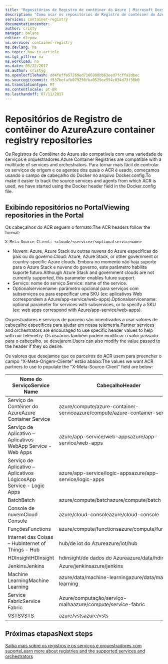 ```yaml
---
title: "Repositórios de Registro de contêiner do Azure | Microsoft Docs"
description: "Como usar os repositórios de Registro de contêiner do Azure para imagens do Docker"
services: container-registry
documentationcenter: 
author: cristy
manager: balans
editor: dlepow
ms.service: container-registry
ms.devlang: na
ms.topic: how-to-article
ms.tgt_pltfrm: na
ms.workload: na
ms.date: 05/22/2017
ms.author: cristyg
ms.openlocfilehash: dd4feff057269ed7106990bb63eed7fcffa2dbec
ms.sourcegitcommit: f537befafb079256fba0529ee554c034d73f36b0
ms.translationtype: MT
ms.contentlocale: pt-BR
ms.lasthandoff: 07/11/2017
---
```

# <a name="azure-container-registry-repositories"></a><span data-ttu-id="5d61e-103">Repositórios de Registro de contêiner do Azure</span><span class="sxs-lookup"><span data-stu-id="5d61e-103">Azure container registry repositories</span></span>

<span data-ttu-id="5d61e-104">Os Registros de Contêiner do Azure são compatíveis com uma variedade de serviços e orquestradores.</span><span class="sxs-lookup"><span data-stu-id="5d61e-104">Azure Container Registries are compatible with a multitude of services and orchestrators.</span></span> <span data-ttu-id="5d61e-105">Para tornar mais fácil de controlar os serviços de origem e os agentes dos quais o ACR é usado, começamos usando o campo de cabeçalho do Docker no arquivo Docker.config.</span><span class="sxs-lookup"><span data-stu-id="5d61e-105">To make it easier to track the source services and agents from which ACR is used, we have started using the Docker header field in the Docker.config file.</span></span>



## <a name="viewing-repositories-in-the-portal"></a><span data-ttu-id="5d61e-106">Exibindo repositórios no Portal</span><span class="sxs-lookup"><span data-stu-id="5d61e-106">Viewing repositories in the Portal</span></span>

<span data-ttu-id="5d61e-107">Os cabeçalhos do ACR seguem o formato:</span><span class="sxs-lookup"><span data-stu-id="5d61e-107">The ACR headers follow the format:</span></span>
```
X-Meta-Source-Client: <cloud>/<service>/<optionalservicename>
```

* <span data-ttu-id="5d61e-108">Nuvem: Azure, Azure Stack ou outras nuvens do Azure específicas do país ou do governo.</span><span class="sxs-lookup"><span data-stu-id="5d61e-108">Cloud: Azure, Azure Stack, or other government or country-specific Azure clouds.</span></span> <span data-ttu-id="5d61e-109">Embora no momento não haja suporte para o Azure Stack e nuvens do governo, este parâmetro habilita suporte futuro.</span><span class="sxs-lookup"><span data-stu-id="5d61e-109">Although Azure Stack and government clouds are not currently supported, this parameter enables future support.</span></span>
* <span data-ttu-id="5d61e-110">Serviço: nome do serviço.</span><span class="sxs-lookup"><span data-stu-id="5d61e-110">Service: name of the service.</span></span>
* <span data-ttu-id="5d61e-111">Optionalservicename: parâmetro opcional para serviços com subserviços ou para especificar uma SKU (ex: aplicativos Web correspondem a Azure/app-service/web-apps).</span><span class="sxs-lookup"><span data-stu-id="5d61e-111">Optionalservicename: optional parameter for services with subservices, or to specify a SKU (ex: web apps correspond with Azure/app-service/web-apps).</span></span>

<span data-ttu-id="5d61e-112">Orquestradores e serviços de parceiro são incentivados a usar valores de cabeçalho específicos para ajudar em nossa telemetria.</span><span class="sxs-lookup"><span data-stu-id="5d61e-112">Partner services and orchestrators are encouraged to use specific header values to help with our telemetry.</span></span> <span data-ttu-id="5d61e-113">Os usuários também podem modificar o valor passado para o cabeçalho, se desejarem.</span><span class="sxs-lookup"><span data-stu-id="5d61e-113">Users can also modify the value passed to the header if they so desire.</span></span>

<span data-ttu-id="5d61e-114">Os valores que desejamos que os parceiros do ACR usem para preencher o campo "X-Meta-Origem-Cliente" estão abaixo:</span><span class="sxs-lookup"><span data-stu-id="5d61e-114">The values we want ACR partners to use to populate the "X-Meta-Source-Client" field are below:</span></span>

| <span data-ttu-id="5d61e-115">Nome do Serviço</span><span class="sxs-lookup"><span data-stu-id="5d61e-115">Service Name</span></span>              | <span data-ttu-id="5d61e-116">Cabeçalho</span><span class="sxs-lookup"><span data-stu-id="5d61e-116">Header</span></span>                                |
| ------------------------- | ------------------------------------- |
| <span data-ttu-id="5d61e-117">Serviço de Contêiner do Azure</span><span class="sxs-lookup"><span data-stu-id="5d61e-117">Azure Container Service</span></span>   | <span data-ttu-id="5d61e-118">azure/compute/azure-container-service</span><span class="sxs-lookup"><span data-stu-id="5d61e-118">azure/compute/azure-container-service</span></span> |
| <span data-ttu-id="5d61e-119">Serviço de Aplicativo – Aplicativos Web</span><span class="sxs-lookup"><span data-stu-id="5d61e-119">App Service - Web Apps</span></span>    | <span data-ttu-id="5d61e-120">azure/app-service/web-apps</span><span class="sxs-lookup"><span data-stu-id="5d61e-120">azure/app-service/web-apps</span></span>            |
| <span data-ttu-id="5d61e-121">Serviço de Aplicativo – Aplicativos Lógicos</span><span class="sxs-lookup"><span data-stu-id="5d61e-121">App Service - Logic Apps</span></span>  | <span data-ttu-id="5d61e-122">azure/app-service/logic-apps</span><span class="sxs-lookup"><span data-stu-id="5d61e-122">azure/app-service/logic-apps</span></span>          |
| <span data-ttu-id="5d61e-123">Batch</span><span class="sxs-lookup"><span data-stu-id="5d61e-123">Batch</span></span>                     | <span data-ttu-id="5d61e-124">azure/compute/batch</span><span class="sxs-lookup"><span data-stu-id="5d61e-124">azure/compute/batch</span></span>                   |
| <span data-ttu-id="5d61e-125">Console de nuvem</span><span class="sxs-lookup"><span data-stu-id="5d61e-125">Cloud Console</span></span>             | <span data-ttu-id="5d61e-126">azure/cloud-console</span><span class="sxs-lookup"><span data-stu-id="5d61e-126">azure/cloud-console</span></span>                   |
| <span data-ttu-id="5d61e-127">Funções</span><span class="sxs-lookup"><span data-stu-id="5d61e-127">Functions</span></span>                 | <span data-ttu-id="5d61e-128">azure/compute/functions</span><span class="sxs-lookup"><span data-stu-id="5d61e-128">azure/compute/functions</span></span>               |
| <span data-ttu-id="5d61e-129">Internet das Coisas – Hub</span><span class="sxs-lookup"><span data-stu-id="5d61e-129">Internet of Things - Hub</span></span>  | <span data-ttu-id="5d61e-130">hub/de iot do Azure</span><span class="sxs-lookup"><span data-stu-id="5d61e-130">azure/iot/hub</span></span>                         |
| <span data-ttu-id="5d61e-131">HDInsight</span><span class="sxs-lookup"><span data-stu-id="5d61e-131">HDInsight</span></span>                 | <span data-ttu-id="5d61e-132">hdinsight/de dados do Azure</span><span class="sxs-lookup"><span data-stu-id="5d61e-132">azure/data/hdinsight</span></span>                  |
| <span data-ttu-id="5d61e-133">Jenkins</span><span class="sxs-lookup"><span data-stu-id="5d61e-133">Jenkins</span></span>                   | <span data-ttu-id="5d61e-134">Azure/jenkins</span><span class="sxs-lookup"><span data-stu-id="5d61e-134">azure/jenkins</span></span>                         |
| <span data-ttu-id="5d61e-135">Machine Learning</span><span class="sxs-lookup"><span data-stu-id="5d61e-135">Machine Learning</span></span>          | <span data-ttu-id="5d61e-136">azure/data/machine-learning</span><span class="sxs-lookup"><span data-stu-id="5d61e-136">azure/data/machile-learning</span></span>           |
| <span data-ttu-id="5d61e-137">Service Fabric</span><span class="sxs-lookup"><span data-stu-id="5d61e-137">Service Fabric</span></span>            | <span data-ttu-id="5d61e-138">Azure/computação/serviço-malha</span><span class="sxs-lookup"><span data-stu-id="5d61e-138">azure/compute/service-fabric</span></span>          |
| <span data-ttu-id="5d61e-139">VSTS</span><span class="sxs-lookup"><span data-stu-id="5d61e-139">VSTS</span></span>                      | <span data-ttu-id="5d61e-140">azure/vsts</span><span class="sxs-lookup"><span data-stu-id="5d61e-140">azure/vsts</span></span>                            |


## <a name="next-steps"></a><span data-ttu-id="5d61e-141">Próximas etapas</span><span class="sxs-lookup"><span data-stu-id="5d61e-141">Next steps</span></span>
[<span data-ttu-id="5d61e-142">Saiba mais sobre os registros e os serviços e orquestradores com suporte</span><span class="sxs-lookup"><span data-stu-id="5d61e-142">Learn more about registries and the supported services and orchestrators</span></span>](container-registry-intro.md)
